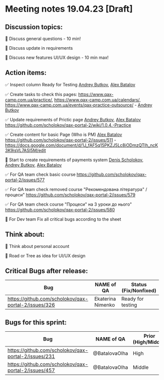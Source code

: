 # Meeting notes 19.04.23 [Draft] 

## Discussion topics: 

:black_square_button: Discuss general questions - 10 min!

:black_square_button: Discuss update in requirements 

:black_square_button: Discuss new features UI/UX design - 10 min max!  

## Action items:

:white_check_mark: Inspect column Ready for Testing [Andrey Butkov](https://github.com/ButKoff), [Alex Batalov](https://github.com/ABatalov)  

:white_check_mark: Create tasks to check this pages: https://www.qax-camp.com.ua/practice/, https://www.qax-camp.com.ua/calendars/, https://www.qax-camp.com.ua/events/qax-practice-outsource/ - [Andrey Butkov](https://github.com/ButKoff) 

:white_check_mark: Update requirements of Prictic page [Andrey Butkov](https://github.com/ButKoff), [Alex Batalov](https://github.com/ABatalov)  https://github.com/scholokov/qax-portal-2/wiki/1.0.4.-Practice

:white_check_mark: Create content for basic Page (Who is PM)  [Alex Batalov](https://github.com/ABatalov) https://github.com/scholokov/qax-portal-2/issues/511 - https://docs.google.com/document/d/1J_fAF5q15PKZJ5Lc8iODmzQTlh_ncK3K9isVL7ASl5M/edit 

:black_square_button: Start to create requirements of payments system [Denis Scholokov](https://github.com/scholokov), [Andrey Butkov](https://github.com/ButKoff), [Alex Batalov](https://github.com/ABatalov)  

:white_check_mark: For QA team check basic course https://github.com/scholokov/qax-portal-2/issues/577 

:white_check_mark: For QA team check removed course "Рекомендована література" / процеси" https://github.com/scholokov/qax-portal-2/issues/579 

:white_check_mark: For QA team check course "Процеси" на 3 уроки до нього" https://github.com/scholokov/qax-portal-2/issues/580 

:black_square_button: For Dev team Fix all critical bugs according to the sheet  

## Think about:  

:black_square_button: Think about personal account 

:black_square_button: Road or Tree as idea for UI/UX design   


## Critical Bugs after release:  

| Bug                |   NAME of QA   | Status (Fix/Nonfixed) |
|--------------------|----------------|----------| 
|https://github.com/scholokov/qax-portal-2/issues/326| Ekaterina Nimenko | Ready for testing |

## Bugs for this sprint: 
| Bug                |   NAME of QA   | Prior (High/Middle)|Status  |
|--------------------|----------------|----------| -------------|
| https://github.com/scholokov/qax-portal-2/issues/231|@BatalovaOlha| High    | Ready for documentation|
| https://github.com/scholokov/qax-portal-2/issues/457|@BatalovaOlha| Middle  | Ready for documentation |
